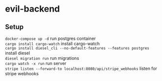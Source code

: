 # evil-backend
## Setup
`docker-compose up -d` run postgres container  
`cargo install cargo-watch` install cargo-watch  
`cargo install diesel_cli --no-default-features --features postgres`  install diesel  
`diesel migration run` run migrations  
`cargo watch -x run` run server  
`stripe listen --forward-to localhost:8080/api/stripe_webhooks` listen for stripe webhooks
